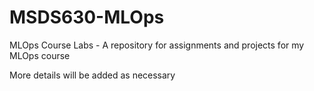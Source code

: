 # MSDS630-MLOps

MLOps Course Labs - A repository for assignments and projects for my MLOps course

More details will be added as necessary
